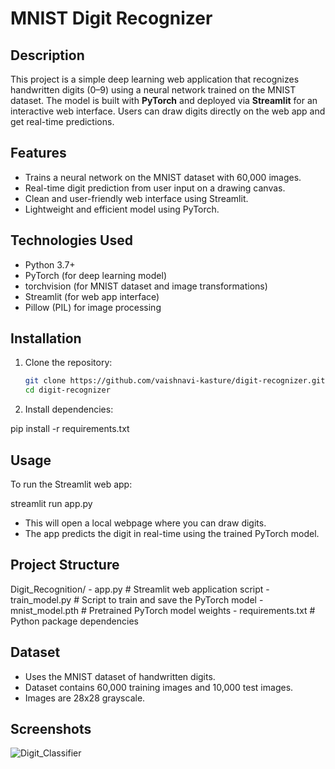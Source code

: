 # MNIST Digit Recognizer

## Description
This project is a simple deep learning web application that recognizes handwritten digits (0–9) using a neural network trained on the MNIST dataset. The model is built with **PyTorch** and deployed via **Streamlit** for an interactive web interface. Users can draw digits directly on the web app and get real-time predictions.

## Features
- Trains a neural network on the MNIST dataset with 60,000 images.
- Real-time digit prediction from user input on a drawing canvas.
- Clean and user-friendly web interface using Streamlit.
- Lightweight and efficient model using PyTorch.

## Technologies Used
- Python 3.7+
- PyTorch (for deep learning model)
- torchvision (for MNIST dataset and image transformations)
- Streamlit (for web app interface)
- Pillow (PIL) for image processing

## Installation

1. Clone the repository:
   ```bash
   git clone https://github.com/vaishnavi-kasture/digit-recognizer.git
   cd digit-recognizer

2. Install dependencies:
   
pip install -r requirements.txt


## Usage
To run the Streamlit web app:

streamlit run app.py

- This will open a local webpage where you can draw digits.
- The app predicts the digit in real-time using the trained PyTorch model.

## Project Structure

Digit_Recognition/
    - app.py                # Streamlit web application script
    - train_model.py        # Script to train and save the PyTorch model
    - mnist_model.pth       # Pretrained PyTorch model weights
    - requirements.txt      # Python package dependencies

## Dataset

- Uses the MNIST dataset of handwritten digits.
- Dataset contains 60,000 training images and 10,000 test images.
- Images are 28x28 grayscale.

## Screenshots
![Digit_Classifier](https://github.com/Vaishnavi26-Kasture/Image_Digit_Recognition/blob/main/Digit_Classifier.jpeg?raw=true)

